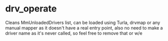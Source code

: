 # drv_operate
Cleans MmUnloadedDrivers list, can be loaded using Turla, drvmap or any manual mapper as it doesn't have a real entry point, also no need to make a driver name as it's never called, so feel free to remove that or w/e
